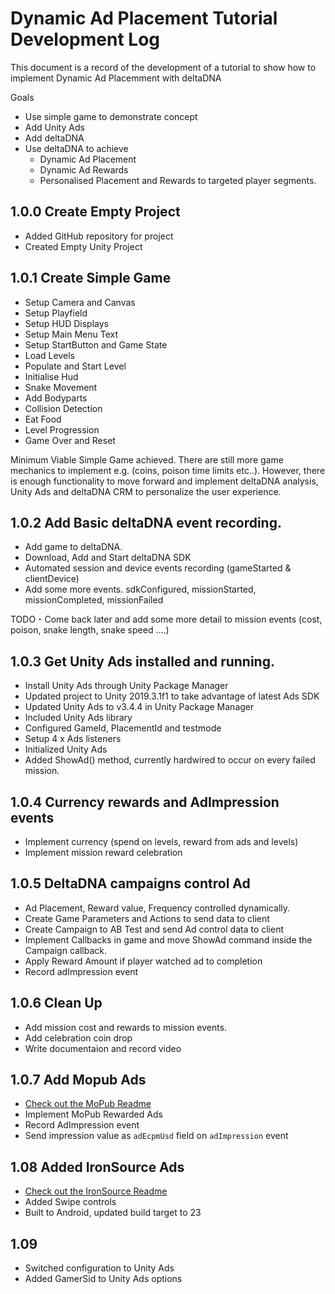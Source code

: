 # Dynamic Ad Placement Tutorial Development Log


This document is a record of the development of a tutorial to show how to implement Dynamic Ad Placemment with deltaDNA

Goals
* Use simple game to demonstrate concept
* Add Unity Ads 
* Add deltaDNA
* Use deltaDNA to achieve 
    * Dynamic Ad Placement
    * Dynamic Ad Rewards
    * Personalised Placement and Rewards to targeted player segments.

## 1.0.0  Create Empty Project
- Added GitHub repository for project
- Created Empty Unity Project

## 1.0.1 Create Simple Game
- Setup Camera and Canvas
- Setup Playfield
- Setup HUD Displays
- Setup Main Menu Text
- Setup StartButton and Game State
- Load Levels
- Populate and Start Level
- Initialise Hud
- Snake Movement
- Add Bodyparts
- Collision Detection
- Eat Food
- Level Progression
- Game Over and Reset

Minimum Viable Simple Game achieved. 
There are still more game mechanics to implement e.g. (coins, poison time limits etc..). However, there is enough functionality to move forward and implement deltaDNA analysis, Unity Ads and deltaDNA CRM to personalize the user experience. 

## 1.0.2 Add Basic deltaDNA event recording. 
- Add game to deltaDNA. 
- Download, Add and Start deltaDNA SDK
- Automated session and device events recording (gameStarted & clientDevice)
- Add some more events. sdkConfigured, missionStarted, missionCompleted, missionFailed

TODO - Come back later and add some more detail to mission events (cost, poison, snake length, snake speed ....)

## 1.0.3 Get Unity Ads installed and running.
- Install Unity Ads through Unity Package Manager
- Updated project to Unity 2019.3.1f1 to take advantage of latest Ads SDK
- Updated Unity Ads to v3.4.4 in Unity Package Manager
- Included Unity Ads library 
- Configured GameId, PlacementId and testmode
- Setup 4 x Ads listeners
- Initialized Unity Ads
- Added ShowAd() method, currently hardwired to occur on every failed mission.

## 1.0.4 Currency rewards and AdImpression events
- Implement currency (spend on levels, reward from ads and levels)
- Implement mission reward celebration 

## 1.0.5 DeltaDNA campaigns control Ad
- Ad Placement, Reward value, Frequency controlled dynamically.
- Create Game Parameters and Actions to send data to client
- Create Campaign to AB Test and send Ad control data to client
- Implement Callbacks in game and move ShowAd command inside the Campaign callback.
- Apply Reward Amount if player watched ad to completion
- Record adImpression event 

## 1.0.6 Clean Up
- Add mission cost and rewards to mission events.
- Add celebration coin drop 
- Write documentaion and record video

## 1.0.7 Add Mopub Ads
- [Check out the MoPub Readme](/MOPUB.md)
- Implement MoPub Rewarded Ads
- Record AdImpression event 
- Send impression value as ``adEcpmUsd`` field on ``adImpression`` event
  
## 1.08 Added IronSource Ads
- [Check out the IronSource Readme](/IRONSOURCE.md)
- Added Swipe controls
- Built to Android, updated build target to 23

## 1.09 
- Switched configuration to Unity Ads
- Added GamerSid to Unity Ads options